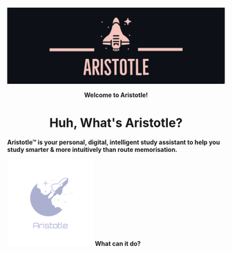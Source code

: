 ![](Aristotle-New.png)
<p align = center>
  <b>Welcome to Aristotle!<b>

  <h1 align="center">Huh, What's Aristotle?</h1>
 </p> 
    Aristotle™ is your personal, digital, intelligent study assistant to help you study smarter & more intuitively than route memorisation. 

    
![](Aristotle_2.png) What can it do?


